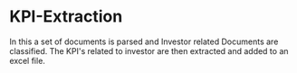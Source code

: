 # KPI-Extraction

In this a set of documents is parsed and Investor related Documents are classified.
The KPI's related to investor are then extracted and added to an excel file.
